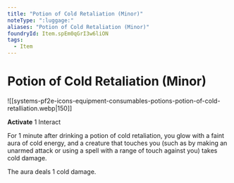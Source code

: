```yaml
---
title: "Potion of Cold Retaliation (Minor)"
noteType: ":luggage:"
aliases: "Potion of Cold Retaliation (Minor)"
foundryId: Item.spEm0qGrI3w6liON
tags:
  - Item
---
```


# Potion of Cold Retaliation (Minor)
![[systems-pf2e-icons-equipment-consumables-potions-potion-of-cold-retalliation.webp|150]]

**Activate** 1 Interact

For 1 minute after drinking a potion of cold retaliation, you glow with a faint aura of cold energy, and a creature that touches you (such as by making an unarmed attack or using a spell with a range of touch against you) takes cold damage.

The aura deals 1 cold damage.
